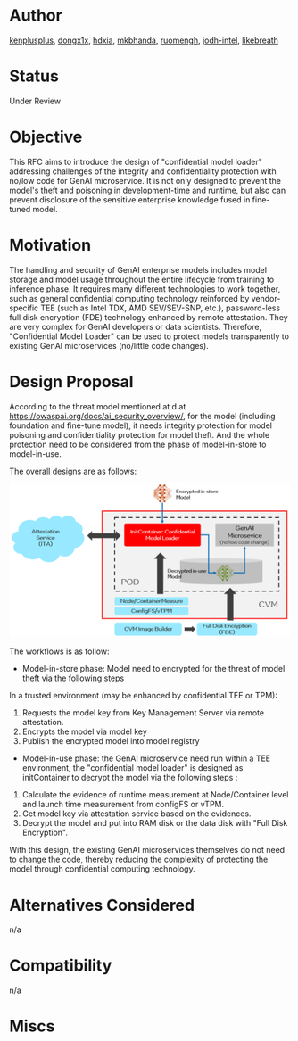# Author
[kenplusplus](https://github.com/kenplusplus), [dongx1x](https://github.com/dongx1x), [hdxia](https://github.com/hdxia), [mkbhanda](https://github.com/kenplusplus/opea-docs/commits?author=mkbhanda), [ruomengh](https://github.com/ruomengh), [jodh-intel](https://github.com/jodh-intel), [likebreath](https://github.com/likebreath)

# Status
Under Review

# Objective

This RFC aims to introduce the design of "confidential model loader" addressing challenges of the integrity and confidentiality
protection with no/low code for GenAI microservice. It is not only designed to prevent the model's theft and poisoning in
development-time and runtime, but also can prevent disclosure of the sensitive enterprise knowledge fused in fine-tuned
model.

# Motivation

The handling and security of GenAI enterprise models includes model storage and model usage throughout the entire lifecycle from training to inference phase. It requires many different technologies to work together, such as general confidential computing technology reinforced by vendor-specific TEE (such as Intel TDX, AMD SEV/SEV-SNP, etc.), password-less full disk encryption (FDE) technology enhanced by remote attestation. They are very complex for GenAI developers or data scientists. Therefore, "Confidential Model Loader" can be used to protect models transparently to existing GenAI microservices (no/little code changes).

# Design Proposal

According to the threat model mentioned at d at https://owaspai.org/docs/ai_security_overview/, for the model
(including foundation and fine-tune model), it needs integrity protection for model poisoning and
confidentiality protection for model theft. And the whole protection need to be considered from the phase of
model-in-store to model-in-use.

The overall designs are as follows:

![](./confidential_model_loader_architecture.png)

The workflows is as follow:

- Model-in-store phase: Model need to encrypted for the threat of model theft via the following steps

In a trusted environment (may be enhanced by confidential TEE or TPM):

1. Requests the model key from Key Management Server via remote attestation.
2. Encrypts the model via model key
3. Publish the encrypted model into model registry

- Model-in-use phase: the GenAI microservice need run within a TEE environment, the "confidential model loader"
is designed as initContainer to decrypt the model via the following steps :

1. Calculate the evidence of runtime measurement at Node/Container level and launch time measurement from configFS or vTPM.
2. Get model key via attestation service based on the evidences.
3. Decrypt the model and put into RAM disk or the data disk with "Full Disk Encryption".

With this design, the existing GenAI microservices themselves do not need to change the code, thereby reducing the complexity
of protecting the model through confidential computing technology.

# Alternatives Considered
n/a

# Compatibility
n/a

# Miscs

